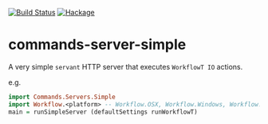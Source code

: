 [![Build Status](https://secure.travis-ci.org/sboosali/commands-server-simple.svg)](http://travis-ci.org/sboosali/commands-server-simple)
[![Hackage](https://img.shields.io/hackage/v/commands-server-simple.svg)](https://hackage.haskell.org/package/commands-server-simple)

# commands-server-simple

A very simple `servant` HTTP server that executes `WorkflowT IO` actions.

e.g.

```haskell
import Commands.Servers.Simple
import Workflow.<platform> -- Workflow.OSX, Workflow.Windows, Workflow.Linux
main = runSimpleServer (defaultSettings runWorkflowT)
```
